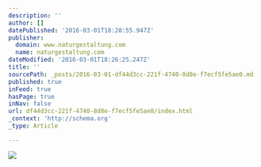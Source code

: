 ```yaml
---
description: ''
author: []
datePublished: '2016-03-01T18:28:55.947Z'
publisher:
  domain: www.naturgestaltung.com
  name: naturgestaltung.com
dateModified: '2016-03-01T18:26:25.247Z'
title: ''
sourcePath: _posts/2016-03-01-df44d3cc-221f-4740-8d8e-f7ecf5fe5ae0.md
published: true
inFeed: true
hasPage: true
inNav: false
url: df44d3cc-221f-4740-8d8e-f7ecf5fe5ae0/index.html
_context: 'http://schema.org'
_type: Article

---
```

![](http://www.naturgestaltung.com/apfel_start_h.gif)